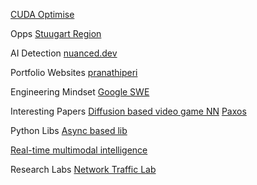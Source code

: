 [CUDA Optimise](https://siboehm.com/articles/22/CUDA-MMM)

Opps
[Stuugart Region](https://www.region-stuttgart.de/en/)

AI Detection
[nuanced.dev](https://www.nuanced.dev/)


Portfolio Websites
[pranathiperi](https://pranathiperi.com/)

Engineering Mindset
[Google SWE](https://abseil.io/resources/swe-book/html/ch02.html)



Interesting Papers
[Diffusion based video game NN](https://gamengen.github.io/)
[Paxos](https://github.com/lafengnan/ebooks-1/blob/master/Paxos%20Made%20Live.pdf)

Python Libs
[Async based lib](https://trio.readthedocs.io/en/stable/index.html)

[Real-time multimodal intelligence](https://cartesia.ai/)


Research Labs
[Network Traffic Lab](https://traffic.comics.unina.it/)